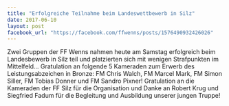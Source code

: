 ```yaml
---
title: "Erfolgreiche Teilnahme beim Landeswettbewerb in Silz"
date: 2017-06-10
layout: post
facebook_url: "https://facebook.com/ffwenns/posts/1576490932426026"
---
```


Zwei Gruppen der FF Wenns nahmen heute am Samstag erfolgreich beim Landesbewerb in Silz teil und platzierten sich mit wenigen Strafpunkten im Mittelfeld... Gratulation an folgende 5 Kameraden zum Erwerb des Leistungsabzeichen in Bronze: FM Chris Walch, FM Marcel Mark, FM Simon Siller, FM Tobias Donner und FM Sandro Pixner! Gratulation an die Kameraden der FF Silz für die Organisation und Danke an Robert Krug und Siegfried Fadum für die Begleitung und Ausbildung unserer jungen Truppe!